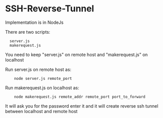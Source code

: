 # SSH-Reverse-Tunnel
Implementation is in NodeJs

There are two scripts:

	  server.js
	  makerequest.js

You need to keep "server.js" on remote host and "makerequest.js" on localhost

Run server.js on remote host as:
		
		node server.js remote_port

Run makerequest.js on localhost as:

		node makerequest.js remote_addr remote_port port_to_forward

It will ask you for the password enter it and it will create reverse ssh tunnel between localhost and remote host
